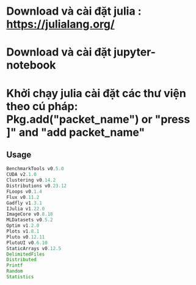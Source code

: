 # Download và cài đặt julia : https://julialang.org/ <space><space>
# Download và cài đặt jupyter-notebook
# Khởi chạy julia cài đặt các thư viện theo cú pháp: Pkg.add("packet_name") or "press ]" and "add packet_name"

## Usage
```julia 
BenchmarkTools v0.5.0
CUDA v2.1.0
Clustering v0.14.2
Distributions v0.23.12
FLoops v0.1.4
Flux v0.11.2
Gadfly v1.3.1
IJulia v1.22.0
ImageCore v0.8.18
MLDatasets v0.5.2
Optim v1.2.0
Plots v1.8.1
Pluto v0.12.11
PlutoUI v0.6.10
StaticArrays v0.12.5
DelimitedFiles
Distributed
Printf
Random
Statistics
```
